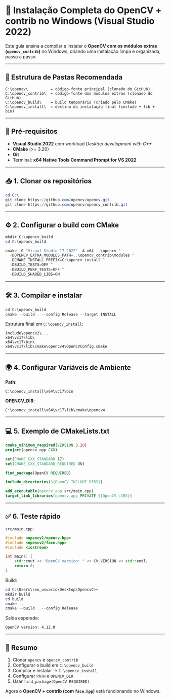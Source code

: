 # 📸 Instalação Completa do OpenCV + contrib no Windows (Visual Studio 2022)

Este guia ensina a compilar e instalar o **OpenCV com os módulos extras (`opencv_contrib`)** no Windows, criando uma instalação limpa e organizada, passo a passo.

---

## 📂 Estrutura de Pastas Recomendada

```
C:\opencv\          ← código-fonte principal (clonado do GitHub)
C:\opencv_contrib\  ← código-fonte dos módulos extras (clonado do GitHub)
C:\opencv_build\    ← build temporário (criado pelo CMake)
C:\opencv_install\  ← destino da instalação final (include + lib + bin)
```

---

## 🔧 Pré-requisitos

- **Visual Studio 2022** com workload *Desktop development with C++*
- **CMake** (>= 3.20)
- **Git**
- Terminal: **x64 Native Tools Command Prompt for VS 2022**

---

## 📥 1. Clonar os repositórios

```powershell
cd C:\
git clone https://github.com/opencv/opencv.git
git clone https://github.com/opencv/opencv_contrib.git
```

---

## ⚙️ 2. Configurar o build com CMake

```powershell
mkdir C:\opencv_build
cd C:\opencv_build

cmake -G "Visual Studio 17 2022" -A x64 ..\opencv ^
  -DOPENCV_EXTRA_MODULES_PATH=..\opencv_contrib\modules ^
  -DCMAKE_INSTALL_PREFIX=C:\opencv_install ^
  -DBUILD_TESTS=OFF ^
  -DBUILD_PERF_TESTS=OFF ^
  -DBUILD_SHARED_LIBS=ON
```

---

## 🛠️ 3. Compilar e instalar

```powershell
cd C:\opencv_build
cmake --build . --config Release --target INSTALL
```

Estrutura final em `C:\opencv_install`:

```
include\opencv2\...
x64\vc17\lib\
x64\vc17\bin\
x64\vc17\lib\cmake\opencv4\OpenCVConfig.cmake
```

---

## 🌍 4. Configurar Variáveis de Ambiente

**Path**:
```
C:\opencv_install\x64\vc17\bin
```

**OPENCV_DIR**:
```
C:\opencv_install\x64\vc17\lib\cmake\opencv4
```

---

## 💻 5. Exemplo de CMakeLists.txt

```cmake
cmake_minimum_required(VERSION 3.20)
project(opencv_app CXX)

set(CMAKE_CXX_STANDARD 17)
set(CMAKE_CXX_STANDARD_REQUIRED ON)

find_package(OpenCV REQUIRED)

include_directories(${OpenCV_INCLUDE_DIRS})

add_executable(opencv_app src/main.cpp)
target_link_libraries(opencv_app PRIVATE ${OpenCV_LIBS})
```

---

## ✅ 6. Teste rápido

`src/main.cpp`:

```cpp
#include <opencv2/opencv.hpp>
#include <opencv2/face.hpp>
#include <iostream>

int main() {
    std::cout << "OpenCV version: " << CV_VERSION << std::endl;
    return 0;
}
```

Build:

```powershell
cd C:\Users\seu_usuario\Desktop\OpencvC++
mkdir build
cd build
cmake ..
cmake --build . --config Release
```

Saída esperada:

```
OpenCV version: 4.12.0
```

---

## 🎯 Resumo

1. Clonar `opencv` e `opencv_contrib`  
2. Configurar o build em `C:\opencv_build`  
3. Compilar e instalar → `C:\opencv_install`  
4. Configurar `PATH` e `OPENCV_DIR`  
5. Usar `find_package(OpenCV REQUIRED)`  

Agora o **OpenCV + contrib (com `face.hpp`)** está funcionando no Windows.
